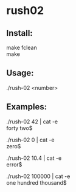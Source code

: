 # rush02

## Install:

make fclean   
make

## Usage:

./rush-02 \<number\>

## Examples:

./rush-02 42 | cat -e  
  forty two$

./rush-02 0 | cat -e  
  zero$

./rush-02 10.4 | cat -e  
  error$

./rush-02 100000 | cat -e  
  one hundred thousand$
